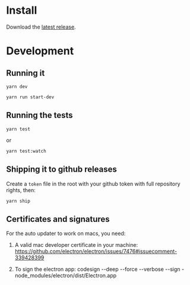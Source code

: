 # Install

Download the [latest release](https://github.com/filipesabella/CalcPad/releases/latest).

# Development

## Running it

`yarn dev`

`yarn run start-dev`

## Running the tests

`yarn test`

or

`yarn test:watch`

## Shipping it to github releases

Create a `token` file in the root with your github token with
full repository rights, then:

`yarn ship`

## Certificates and signatures

For the auto updater to work on macs, you need:

1. A valid mac developer certificate in your machine:
https://github.com/electron/electron/issues/7476#issuecomment-339428399

2. To sign the electron app:
codesign --deep --force --verbose --sign - node_modules/electron/dist/Electron.app
